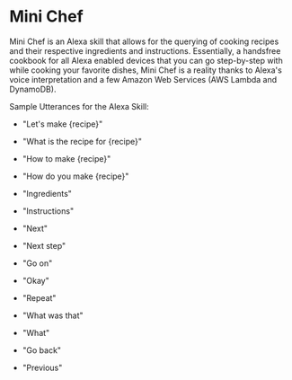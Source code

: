 # Mini Chef
Mini Chef is an Alexa skill that allows for the querying of cooking recipes and their respective ingredients and instructions. Essentially, a handsfree cookbook for all Alexa enabled devices that you can go step-by-step with while cooking your favorite dishes, Mini Chef is a reality thanks to Alexa's voice interpretation and a few Amazon Web Services (AWS Lambda and DynamoDB).

Sample Utterances for the Alexa Skill:
- "Let's make {recipe}"
- "What is the recipe for {recipe}"
- "How to make {recipe}"
- "How do you make {recipe}"

- "Ingredients"
- "Instructions"

- "Next"
- "Next step"
- "Go on"
- "Okay"

- "Repeat"
- "What was that"
- "What"

- "Go back"
- "Previous"
